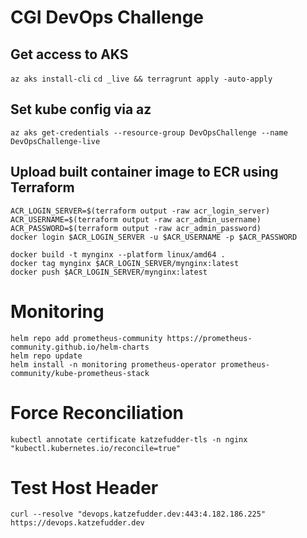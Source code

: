 # CGI DevOps Challenge

## Get access to AKS
`az aks install-cli`
`cd _live && terragrunt apply -auto-apply`

## Set kube config via az
`az aks get-credentials --resource-group DevOpsChallenge --name DevOpsChallenge-live`

## Upload built container image to ECR using Terraform
```
ACR_LOGIN_SERVER=$(terraform output -raw acr_login_server)
ACR_USERNAME=$(terraform output -raw acr_admin_username)
ACR_PASSWORD=$(terraform output -raw acr_admin_password)
docker login $ACR_LOGIN_SERVER -u $ACR_USERNAME -p $ACR_PASSWORD
```

```
docker build -t mynginx --platform linux/amd64 .
docker tag mynginx $ACR_LOGIN_SERVER/mynginx:latest
docker push $ACR_LOGIN_SERVER/mynginx:latest
```

# Monitoring
```
helm repo add prometheus-community https://prometheus-community.github.io/helm-charts
helm repo update
helm install -n monitoring prometheus-operator prometheus-community/kube-prometheus-stack
```

# Force Reconciliation
`kubectl annotate certificate katzefudder-tls -n nginx "kubectl.kubernetes.io/reconcile=true"`

# Test Host Header
`curl --resolve "devops.katzefudder.dev:443:4.182.186.225" https://devops.katzefudder.dev`